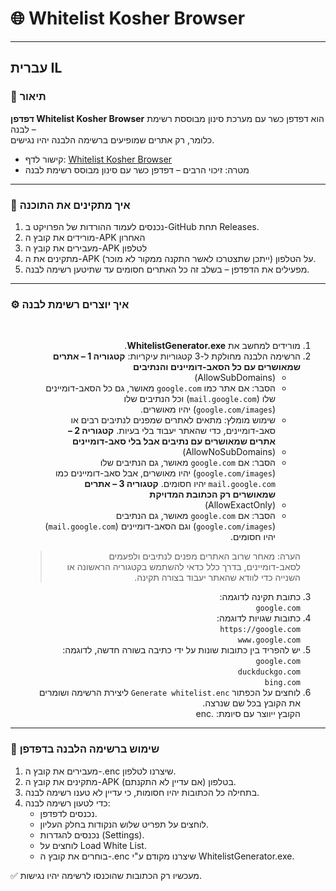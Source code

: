 # 🌐 Whitelist Kosher Browser  

---

## עברית IL

### 📖 תיאור
**דפדפן Whitelist Kosher Browser** הוא דפדפן כשר עם מערכת סינון מבוססת רשימת לבנה –  
כלומר, רק אתרים שמופיעים ברשימה הלבנה יהיו נגישים.  

- קישור לדף: [Whitelist Kosher Browser](https://github.com/JackKahunaLaguna25/WhitelistKosherBrowser/)  
- מטרה: זיכוי הרבים – דפדפן כשר עם סינון מבוסס רשימת לבנה  

---

### 💾 איך מתקינים את התוכנה
1. נכנסים לעמוד ההורדות של הפרויקט ב-GitHub תחת Releases.  
2. מורידים את קובץ ה-APK האחרון
3. מעבירים את קובץ ה-APK לטלפון
4. מתקינים את ה-APK על הטלפון (ייתכן שתצטרכו לאשר התקנה ממקור לא מוכר).  
5. מפעילים את הדפדפן – בשלב זה כל האתרים חסומים עד שתיטען רשימה לבנה.  

---
   
### ⚙️ איך יוצרים רשימת לבנה

‏<div style="direction: rtl; text-align: right;">

1. מורידים למחשב את **WhitelistGenerator.exe**.  
2. הרשימה הלבנה מחולקת ל-3 קטגוריות עיקריות:
   **קטגוריה 1 – אתרים שמאושרים עם כל הסאב-דומיינים והנתיבים**  
   - (AllowSubDomains)  
   - הסבר: אם אתר כמו `google.com` מאושר, גם כל הסאב-דומיינים שלו (`mail.google.com`) וכל הנתיבים שלו (`google.com/images`) יהיו מאושרים.  
   - שימוש מומלץ: מתאים לאתרים שמפנים לנתיבים רבים או סאב-דומיינים, כדי שהאתר יעבוד בלי בעיות.
   **קטגוריה 2 – אתרים שמאושרים עם נתיבים אבל בלי סאב-דומיינים**  
   - (AllowNoSubDomains)  
   - הסבר: אם `google.com` מאושר, גם הנתיבים שלו (`google.com/images`) יהיו מאושרים, אבל סאב-דומיינים כמו `mail.google.com` יהיו חסומים.
   **קטגוריה 3 – אתרים שמאושרים רק הכתובת המדויקת**  
   - (AllowExactOnly)  
   - הסבר: אם `google.com` מאושר, גם הנתיבים (`google.com/images`) וגם הסאב-דומיינים (`mail.google.com`) יהיו חסומים.  
   > הערה: מאחר שרוב האתרים מפנים לנתיבים ולפעמים לסאב-דומיינים, בדרך כלל כדאי להשתמש בקטגוריה הראשונה או השנייה כדי לוודא שהאתר יעבוד בצורה תקינה.
3. כתובת תקינה לדוגמה:  
`google.com`
4. כתובות שגויות לדוגמה:  
`https://google.com`  
`www.google.com`
5. יש להפריד בין כתובות שונות על ידי כתיבה בשורה חדשה, לדוגמה:  
`google.com`  
`duckduckgo.com`  
`bing.com`
6. לוחצים על הכפתור `Generate whitelist.enc` ליצירת הרשימה ושומרים את הקובץ בכל שם שנרצה.  
   הקובץ ייווצר עם סיומת: .enc  

</div>

---

### 📱 שימוש ברשימה הלבנה בדפדפן
1. מעבירים את קובץ ה-.enc שיצרנו לטלפון.  
2. מתקינים את קובץ ה-APK בטלפון (אם עדיין לא התקנתם).  
3. בתחילה כל הכתובות יהיו חסומות, כי עדיין לא טענו רשימה לבנה.  
4. כדי לטעון רשימה לבנה:  
   - נכנסים לדפדפן.  
   - לוחצים על תפריט שלוש הנקודות בחלק העליון.  
   - נכנסים להגדרות (Settings).  
   - לוחצים על Load White List.  
   - בוחרים את קובץ ה-.enc שיצרנו מקודם ע"י WhitelistGenerator.exe.  

✅ מעכשיו רק הכתובות שהוכנסו לרשימה יהיו נגישות.
